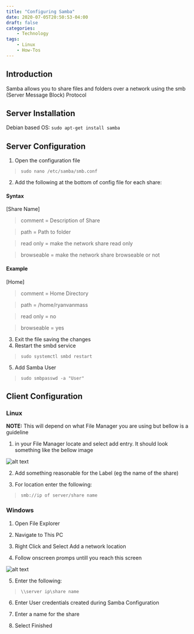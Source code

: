 ```yaml
---
title: "Configuring Samba"
date: 2020-07-05T20:50:53-04:00
draft: false
categories:
    - Technology
tags:
    - Linux
    - How-Tos
---
```


## Introduction
Samba allows you to share files and folders over a network using the smb (Server Message Block) Protocol

## Server Installation
Debian based OS: `sudo apt-get install samba`

## Server Configuration
1. Open the configuration file
>  `sudo nano /etc/samba/smb.conf`
2. Add the following at the bottom of config file for each share:

#### Syntax

[Share Name]

> comment = Description of Share

> path = Path to folder
  
> read only = make the network share read only
 
> browseable = make the network share browseable or not

#### Example

[Home]

> comment = Home Directory

> path = /home/ryanvanmass

> read only = no

> browseable = yes

3. Exit the file saving the changes
4. Restart the smbd service
> `sudo systemctl smbd restart`
5. Add Samba User
>`sudo smbpasswd -a "User"`

## Client Configuration
### Linux
__NOTE:__ This will depend on what File Manager you are using but bellow is a guideline
1. in your File Manager locate and select add entry. It should look something like the bellow image

[image]:/post/2020/images/configuringSMB/SMBConnectLinux.png
![alt text][image]

2. Add something reasonable for the Label (eg the name of the share)

3. For location enter the following:
> `smb://ip of server/share name` 

### Windows
1. Open File Explorer

2. Navigate to This PC

3. Right Click and Select Add a network location

4. Follow onscreen promps untill you reach this screen

[Windows]:/post/2020/images/configuringSMB/SMBConnectWindows.png
![alt text][Windows]

5. Enter the following:
> `\\server ip\share name`

6. Enter User credentials created during Samba Configuration

7. Enter a name for the share

8. Select Finished